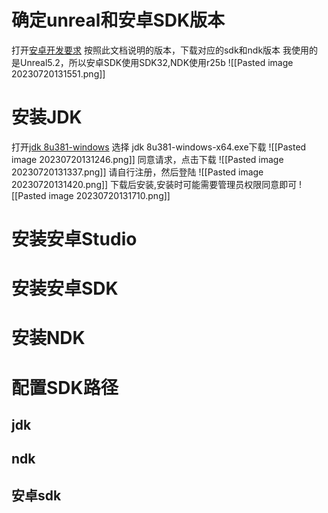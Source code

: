 # 确定unreal和安卓SDK版本
打开[安卓开发要求](https://docs.unrealengine.com/5.2/zh-CN/android-development-requirements-for-unreal-engine/)
按照此文档说明的版本，下载对应的sdk和ndk版本
我使用的是Unreal5.2，所以安卓SDK使用SDK32,NDK使用r25b
![[Pasted image 20230720131551.png]]
# 安装JDK
打开[jdk 8u381-windows](https://www.oracle.com/java/technologies/downloads/#java8-windows)
选择 jdk 8u381-windows-x64.exe下载
![[Pasted image 20230720131246.png]]
同意请求，点击下载
![[Pasted image 20230720131337.png]]
请自行注册，然后登陆
![[Pasted image 20230720131420.png]]
下载后安装,安装时可能需要管理员权限同意即可
![[Pasted image 20230720131710.png]]

# 安装安卓Studio

# 安装安卓SDK
# 安装NDK
# 配置SDK路径
## jdk
## ndk
## 安卓sdk